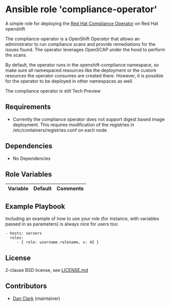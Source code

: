 # Ansible role 'compliance-operator'

A simple role for deploying the [Red Hat Compliance Operator](https://github.com/openshift/compliance-operator) on Red Hat openshift

The compliance-operator is a OpenShift Operator that allows an administrator to run compliance scans and provide remediations for the issues found. The operator leverages OpenSCAP under the hood to perform the scans.

By default, the operator runs in the openshift-compliance namespace, so make sure all namespaced resources like the deployment or the custom resources the operator consumes are created there. However, it is possible for the operator to be deployed in other namespaces as well.

The compliance operator is still Tech Preview

## Requirements

- Currently the compliance operator does not support digest based image deployment. This requires modification of the registries in
  /etc/containers/registries.conf on each node

## Dependencies

- No Dependencies

## Role Variables

| Variable                                     | Default                       | Comments                                                                                |
| :---                                         | :---                          | :---                                                                                    |

Example Playbook
----------------

Including an example of how to use your role (for instance, with variables passed in as parameters) is always nice for users too:

    - hosts: servers
      roles:
         - { role: username.rolename, x: 42 }

## License

2-clause BSD license, see [LICENSE.md](LICENSE.md)

## Contributors

- [Dan Clark](https://github.com/dmc5179/) (maintainer)
